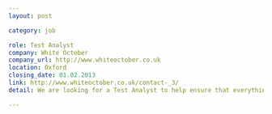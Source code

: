 ```yaml
---
layout: post

category: job

role: Test Analyst
company: White October
company_url: http://www.whiteoctober.co.uk
location: Oxford
closing_date: 01.02.2013
link: http://www.whiteoctober.co.uk/contact-_3/
detail: We are looking for a Test Analyst to help ensure that everything that goes out of the door meets our exacting standards. You will bring a strong understanding of web testing / acceptance testing on releases and cross browser testing on all major browsers and platforms, including mobile.

---
```

